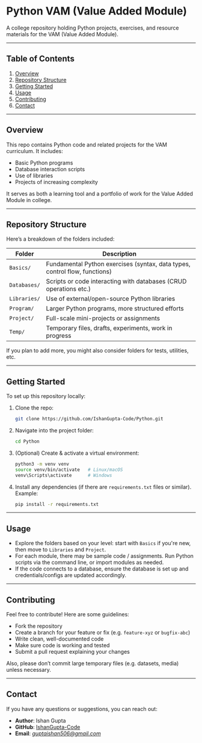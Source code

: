 # Python VAM (Value Added Module)

A college repository holding Python projects, exercises, and resource materials for the VAM (Value Added Module).

---

## Table of Contents

1. [Overview](#overview)  
2. [Repository Structure](#repository-structure)  
3. [Getting Started](#getting-started)  
4. [Usage](#usage)  
5. [Contributing](#contributing)  
6. [Contact](#contact)  

---

## Overview

This repo contains Python code and related projects for the VAM curriculum. It includes:

- Basic Python programs  
- Database interaction scripts  
- Use of libraries  
- Projects of increasing complexity  

It serves as both a learning tool and a portfolio of work for the Value Added Module in college.

---

## Repository Structure

Here’s a breakdown of the folders included:

| Folder | Description |
|---|---|
| `Basics/` | Fundamental Python exercises (syntax, data types, control flow, functions) |
| `Databases/` | Scripts or code interacting with databases (CRUD operations etc.) |
| `Libraries/` | Use of external/open-source Python libraries |
| `Program/` | Larger Python programs, more structured efforts |
| `Project/` | Full-scale mini-projects or assignments |
| `Temp/` | Temporary files, drafts, experiments, work in progress |

If you plan to add more, you might also consider folders for tests, utilities, etc.

---

## Getting Started

To set up this repository locally:

1. Clone the repo:  
   ```bash
   git clone https://github.com/IshanGupta-Code/Python.git
   ```

2. Navigate into the project folder:  
   ```bash
   cd Python
   ```

3. (Optional) Create & activate a virtual environment:  
   ```bash
   python3 -m venv venv
   source venv/bin/activate   # Linux/macOS
   venv\Scripts\activate      # Windows
   ```

4. Install any dependencies (if there are `requirements.txt` files or similar). Example:  
   ```bash
   pip install -r requirements.txt
   ```

---

## Usage

- Explore the folders based on your level: start with `Basics` if you're new, then move to `Libraries` and `Project`.  
- For each module, there may be sample code / assignments. Run Python scripts via the command line, or import modules as needed.  
- If the code connects to a database, ensure the database is set up and credentials/configs are updated accordingly.

---

## Contributing

Feel free to contribute! Here are some guidelines:

- Fork the repository  
- Create a branch for your feature or fix (e.g. `feature-xyz` or `bugfix-abc`)  
- Write clean, well-documented code  
- Make sure code is working and tested  
- Submit a pull request explaining your changes  

Also, please don’t commit large temporary files (e.g. datasets, media) unless necessary.

---

## Contact

If you have any questions or suggestions, you can reach out:

- **Author**: Ishan Gupta  
- **GitHub**: [IshanGupta-Code](https://github.com/IshanGupta-Code)  
- **Email**: *guptaishan506@gmail.com*
